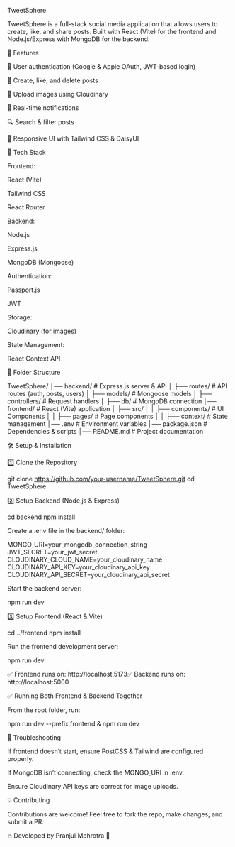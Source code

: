 TweetSphere

TweetSphere is a full-stack social media application that allows users to create, like, and share posts. Built with React (Vite) for the frontend and Node.js/Express with MongoDB for the backend.

🌟 Features

🔐 User authentication (Google & Apple OAuth, JWT-based login)

📝 Create, like, and delete posts

📸 Upload images using Cloudinary

🔔 Real-time notifications

🔍 Search & filter posts

🎨 Responsive UI with Tailwind CSS & DaisyUI

🚀 Tech Stack

Frontend:

React (Vite)

Tailwind CSS

React Router

Backend:

Node.js

Express.js

MongoDB (Mongoose)

Authentication:

Passport.js

JWT

Storage:

Cloudinary (for images)

State Management:

React Context API

📂 Folder Structure

TweetSphere/
│── backend/          # Express.js server & API
│   ├── routes/       # API routes (auth, posts, users)
│   ├── models/       # Mongoose models
│   ├── controllers/  # Request handlers
│   ├── db/           # MongoDB connection
│── frontend/         # React (Vite) application
│   ├── src/
│   │   ├── components/  # UI Components
│   │   ├── pages/       # Page components
│   │   ├── context/     # State management
│── .env               # Environment variables
│── package.json       # Dependencies & scripts
│── README.md          # Project documentation

🛠️ Setup & Installation

1️⃣ Clone the Repository

git clone https://github.com/your-username/TweetSphere.git
cd TweetSphere

2️⃣ Setup Backend (Node.js & Express)

cd backend
npm install

Create a .env file in the backend/ folder:

MONGO_URI=your_mongodb_connection_string
JWT_SECRET=your_jwt_secret
CLOUDINARY_CLOUD_NAME=your_cloudinary_name
CLOUDINARY_API_KEY=your_cloudinary_api_key
CLOUDINARY_API_SECRET=your_cloudinary_api_secret

Start the backend server:

npm run dev

3️⃣ Setup Frontend (React & Vite)

cd ../frontend
npm install

Run the frontend development server:

npm run dev

✅ Frontend runs on: http://localhost:5173✅ Backend runs on: http://localhost:5000

✅ Running Both Frontend & Backend Together

From the root folder, run:

npm run dev --prefix frontend & npm run dev

🐛 Troubleshooting

If frontend doesn’t start, ensure PostCSS & Tailwind are configured properly.

If MongoDB isn’t connecting, check the MONGO_URI in .env.

Ensure Cloudinary API keys are correct for image uploads.

💡 Contributing

Contributions are welcome! Feel free to fork the repo, make changes, and submit a PR.

🔥 Developed by Pranjul Mehrotra 🚀

